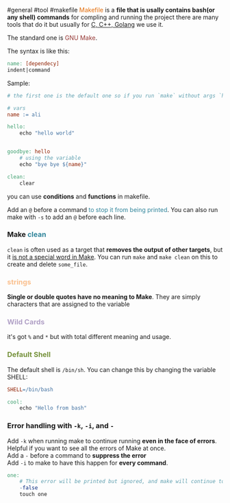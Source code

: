 #general #tool #makefile
<font color="#e36c09">Makefile</font> is a **file that is usally contains bash(or any shell) commands** for compling and running the project there are many tools that do it but usually for <u>C, C++, Golang</u> we use it.

The standard one is <font color="#953734">GNU Make</font>.

The syntax is like this:
```Makefile
name: [dependecy]
indent|command
```

Sample:
```makefile
# the first one is the default one so if you run `make` without args `hello` will be runned 

# vars
name := ali

hello:
	echo "hello world"


goodbye: hello
	# using the variable
	echo "bye bye ${name}"

clean:
	clear
```

you can use **conditions** and **functions** in makefile.

Add an `@` before a command <font color="#31859b">to stop it from being printed</font>.
You can also run make with `-s` to add an `@` before each line.


###  Make <font color="#31859b">clean</font>
`clean` is often used as a target that **removes the output of other targets**, but it <u>is not a special word in Make</u>. You can run `make` and `make clean` on this to create and delete `some_file`.

### <font color="#fac08f">strings</font>
**Single or double quotes have no meaning to Make**. They are simply characters that are assigned to the variable

### <font color="#b2a2c7">Wild Cards</font>
it's got `%` and `*` but with total different meaning and usage.

### <font color="#76923c">Default Shell</font>
The default shell is `/bin/sh`. You can change this by changing the variable SHELL:
```makefile
SHELL=/bin/bash

cool:
	echo "Hello from bash"
```

### Error handling with `-k`, `-i`, and `-`
Add `-k` when running make to continue running **even in the face of errors**. Helpful if you want to see all the errors of Make at once.  
Add a `-` before a command to **suppress the error**  
Add `-i` to make to have this happen for **every command**.
```makefile
one:
	# This error will be printed but ignored, and make will continue to run
	-false
	touch one
```

